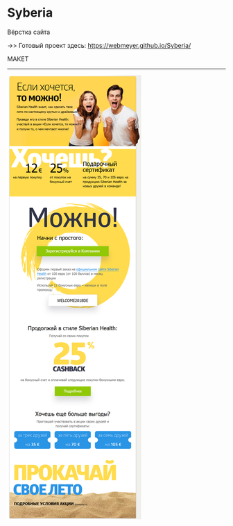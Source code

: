 # Syberia
Вёрстка сайта

->> Готовый проект здесь: https://webmeyer.github.io/Syberia/

МАКЕТ 
**********
![alt text](/pic/1.png)
